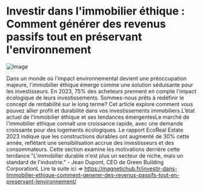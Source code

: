 # Investir dans l'immobilier éthique : Comment générer des revenus passifs tout en préservant l'environnement

![Image](https://images.pexels.com/photos/16461718/pexels-photo-16461718.jpeg?auto=compress&cs=tinysrgb&h=650&w=940)

Dans un monde où l'impact environnemental devient une préoccupation majeure, l'immobilier éthique émerge comme une solution séduisante pour les investisseurs. En 2023, 75% des acheteurs prennent en compte l'impact écologique de leurs investissements. Sommes-nous prêts à redéfinir le concept de rentabilité sur le long terme? Cet article explore comment vous pouvez allier profit et durabilité dans vos investissements immobiliers.L’état actuel de l’immobilier éthique et ses tendances émergentesLe marché de l'immobilier éthique connaît une croissance rapide, avec une demande croissante pour des logements écologiques. Le rapport EcoReal Estate 2023 indique que les constructions durables ont augmenté de 30% cette année, reflétant une sensibilisation accrue des investisseurs et des consommateurs. Cette section examine les motivations derrière cette tendance."L'immobilier durable n'est plus un secteur de niche, mais un standard de l'industrie." - Jean Dupont, CEO de Green Building CorporationL Lire la suite ici => https://magnetichub.fr/investir-dans-limmobilier-ethique-comment-generer-des-revenus-passifs-tout-en-preservant-lenvironnement/
